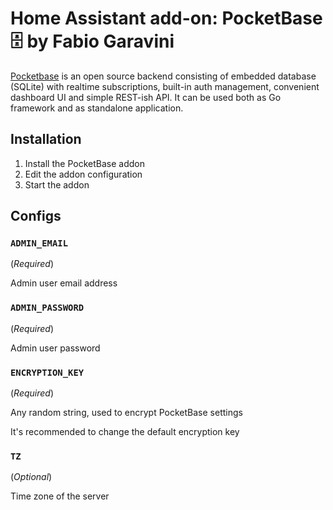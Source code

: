 # Home Assistant add-on: PocketBase 🗄️ by Fabio Garavini

[Pocketbase](https://pocketbase.io) is an open source backend consisting of embedded database (SQLite) with realtime subscriptions, built-in auth management, convenient dashboard UI and simple REST-ish API. It can be used both as Go framework and as standalone application.

## Installation

1. Install the PocketBase addon
1. Edit the addon configuration
1. Start the addon

## Configs

### `ADMIN_EMAIL`

(*Required*)

Admin user email address

### `ADMIN_PASSWORD`

(*Required*)

Admin user password

### `ENCRYPTION_KEY`

(*Required*)

Any random string, used to encrypt PocketBase settings

It's recommended to change the default encryption key

### `TZ`

(*Optional*)

Time zone of the server
